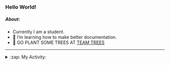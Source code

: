 ### Hello World!

##### About:
- Currently I am a student.
- 🌱 I’m learning how to make better documentation.
- 🌱 GO PLANT SOME TREES AT [TEAM TREES](https://teamtrees.org/)

---
<details>
  <summary>:zap: My Activity:</summary>
  
<!--START_SECTION:waka-->
![Code Time](http://img.shields.io/badge/Code%20Time-1%2C171%20hrs%2051%20mins-blue)

**I'm a Night 🦉** 

```text
🌞 Morning                1905 commits        ███░░░░░░░░░░░░░░░░░░░░░░   10.09 % 
🌆 Daytime                6423 commits        █████████░░░░░░░░░░░░░░░░   34.04 % 
🌃 Evening                5394 commits        ███████░░░░░░░░░░░░░░░░░░   28.58 % 
🌙 Night                  5149 commits        ███████░░░░░░░░░░░░░░░░░░   27.29 % 
```
📅 **I'm Most Productive on Wednesday** 

```text
Monday                   2650 commits        ████░░░░░░░░░░░░░░░░░░░░░   14.04 % 
Tuesday                  2578 commits        ███░░░░░░░░░░░░░░░░░░░░░░   13.66 % 
Wednesday                4417 commits        ██████░░░░░░░░░░░░░░░░░░░   23.41 % 
Thursday                 2432 commits        ███░░░░░░░░░░░░░░░░░░░░░░   12.89 % 
Friday                   1979 commits        ███░░░░░░░░░░░░░░░░░░░░░░   10.49 % 
Saturday                 1653 commits        ██░░░░░░░░░░░░░░░░░░░░░░░   08.76 % 
Sunday                   3162 commits        ████░░░░░░░░░░░░░░░░░░░░░   16.76 % 
```


📊 **This Week I Spent My Time On** 

```text
🔥 Editors: 
VS Code                  3 hrs 23 mins       █████████████░░░░░░░░░░░░   50.65 % 
IntelliJ                 3 hrs 17 mins       ████████████░░░░░░░░░░░░░   49.35 % 

🐱‍💻 Projects: 
iris-flower-ml           3 hrs 23 mins       █████████████░░░░░░░░░░░░   50.65 % 
intro                    3 hrs 10 mins       ████████████░░░░░░░░░░░░░   47.42 % 
android-demo             7 mins              ░░░░░░░░░░░░░░░░░░░░░░░░░   01.93 % 
```


 Last Updated on 29/08/2023 12:11:18 UTC
<!--END_SECTION:waka-->
</details>
